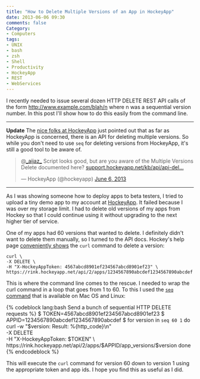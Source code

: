 ```yaml
---
title: "How to Delete Multiple Versions of an App in HockeyApp"
date: 2013-06-06 09:30
comments: false
Category:
- Computers
tags:
- UNIX
- bash
- zsh
- Shell
- Productivity
- HockeyApp
- REST
- WebServices
---
```


I recently needed to issue several dozen HTTP DELETE REST API calls of the
form http://www.example.com/blah/n where n was a sequential version
number.  In this post I'll show how to do this easily from the command
line.
<!-- more -->

<hr>

**Update** The [nice folks at HockeyApp](https://twitter.com/hockeyapp)
just pointed out that as far as HockeyApp is concerned, there is an API
for deleting multiple versions.  So while you don't need to use ```seq```
for deleting versions from HockeyApp, it's still a good tool to be aware
of.

<blockquote class="twitter-tweet"><p>@<a href="https://twitter.com/_aijaz_">_aijaz_</a> Script looks good, but are you aware of the Multiple Versions Delete documented here? <a href="http://t.co/QsQimlLgF8" title="http://support.hockeyapp.net/kb/api/api-delete-versions">support.hockeyapp.net/kb/api/api-del…</a></p>&mdash; HockeyApp (@hockeyapp) <a href="https://twitter.com/hockeyapp/status/342686984176807937">June 6, 2013</a></blockquote>
<script async src="//platform.twitter.com/widgets.js" charset="utf-8"></script>

<hr><p></p>

As I was showing someone how to deploy apps to beta testers, I tried to
upload a tiny demo app to my account at
[HockeyApp](http://www.hockeyapp.net). It failed because I was over my
storage limit.  I had to delete old versions of my apps from Hockey so
that I could continue using it without upgrading to the next higher tier
of service.

One of my apps had 60 versions that wanted to delete.  I definitely didn't
want to delete them manually, so I turned to the API docs.  Hockey's help page
[conveniently shows](http://support.hockeyapp.net/kb/api/api-delete-apps)
the ```curl``` command to delete a version:

    curl \
    -X DELETE \
    -H "X-HockeyAppToken: 4567abcd8901ef234567abcd8901ef23" \
    https://rink.hockeyapp.net/api/2/apps/1234567890abcdef1234567890abcdef
    
This is where the command line comes to the rescue.  I needed to wrap the
curl command in a loop that goes from 1 to 60.   To this I used the
[```seq``` command](http://ss64.com/bash/seq.html) that is available on
Mac OS and Linux:

{% codeblock lang:bash Send a bunch of sequential HTTP DELETE requests %}
$ TOKEN=4567abcd8901ef234567abcd8901ef23
$ APPID=1234567890abcdef1234567890abcdef
$ for version in `seq 60 1`
do curl -w "$version: Result: %{http_code}\n" \
        -X DELETE \
        -H "X-HockeyAppToken: $TOKEN" \
        https://rink.hockeyapp.net/api/2/apps/$APPID/app_versions/$version
done
{% endcodeblock %}

This will execute the ```curl``` command for version 60 down to version 1
using the appropriate token and app ids.  I hope you find this as useful
as I did.
